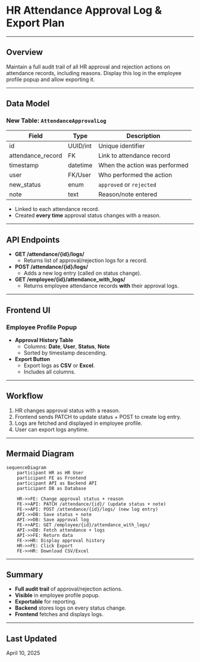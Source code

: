 # HR Attendance Approval Log & Export Plan

---

## Overview

Maintain a full audit trail of all HR approval and rejection actions on attendance records, including reasons. Display this log in the employee profile popup and allow exporting it.

---

## Data Model

### New Table: `AttendanceApprovalLog`

| Field             | Type        | Description                                 |
|-------------------|-------------|---------------------------------------------|
| id                | UUID/int    | Unique identifier                          |
| attendance_record | FK          | Link to attendance record                  |
| timestamp         | datetime    | When the action was performed              |
| user              | FK/User     | Who performed the action                   |
| new_status        | enum        | `approved` or `rejected`                   |
| note              | text        | Reason/note entered                        |

- Linked to each attendance record.
- Created **every time** approval status changes with a reason.

---

## API Endpoints

- **GET /attendance/{id}/logs/**
  - Returns list of approval/rejection logs for a record.
- **POST /attendance/{id}/logs/**
  - Adds a new log entry (called on status change).
- **GET /employee/{id}/attendance_with_logs/**
  - Returns employee attendance records **with** their approval logs.

---

## Frontend UI

### Employee Profile Popup

- **Approval History Table**
  - Columns: **Date**, **User**, **Status**, **Note**
  - Sorted by timestamp descending.
- **Export Button**
  - Export logs as **CSV** or **Excel**.
  - Includes all columns.

---

## Workflow

1. HR changes approval status with a reason.
2. Frontend sends PATCH to update status + POST to create log entry.
3. Logs are fetched and displayed in employee profile.
4. User can export logs anytime.

---

## Mermaid Diagram

```mermaid
sequenceDiagram
    participant HR as HR User
    participant FE as Frontend
    participant API as Backend API
    participant DB as Database

    HR->>FE: Change approval status + reason
    FE->>API: PATCH /attendance/{id}/ (update status + note)
    FE->>API: POST /attendance/{id}/logs/ (new log entry)
    API->>DB: Save status + note
    API->>DB: Save approval log
    FE->>API: GET /employee/{id}/attendance_with_logs/
    API->>DB: Fetch attendance + logs
    API->>FE: Return data
    FE->>HR: Display approval history
    HR->>FE: Click Export
    FE->>HR: Download CSV/Excel
```

---

## Summary

- **Full audit trail** of approval/rejection actions.
- **Visible** in employee profile popup.
- **Exportable** for reporting.
- **Backend** stores logs on every status change.
- **Frontend** fetches and displays logs.

---

## Last Updated

April 10, 2025